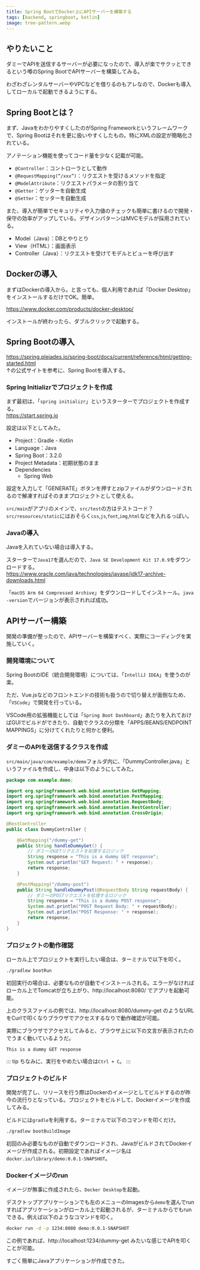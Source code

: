 ```yaml
---
title: Spring BootでDocker上にAPIサーバーを構築する
tags: [backend, springboot, kotlin]
image: tree-pattern.webp
---
```


## やりたいこと
ダミーでAPIを送信するサーバーが必要になったので、導入が楽でサクッとできるという噂のSpring BootでAPIサーバーを構築してみる。

わざわざレンタルサーバーやVPCなどを借りるのもアレなので、Dockerも導入してローカルで起動できるようにする。


## Spring Bootとは？
まず、JavaをわかりやすくしたのがSpring Frameworkというフレームワークで、Spring Bootはそれを更に扱いやすくしたもの。特にXMLの設定が簡略化されている。

アノテーション機能を使ってコード量を少なく記載が可能。

* `@Controller`：コントローラとして動作
* `@RequestMapping(“/xxx”)`：リクエストを受けるメソッドを指定
* `@ModelAttribute`：リクエストパラメータの割り当て
* `@Getter`：ゲッターを自動生成
* `@Setter`：セッターを自動生成

また、導入が簡単でセキュリティや入力値のチェックも簡単に書けるので開発・保守の効率がアップしている。デザインパターンはMVCモデルが採用されている。

* Model（Java）：DBとやりとり
* View（HTML）：画面表示
* Controller（Java）：リクエストを受けてモデルとビューを呼び出す


## Dockerの導入
まずはDockerの導入から。と言っても、個人利用であれば「Docker Desktop」をインストールするだけでOK。簡単。

https://www.docker.com/products/docker-desktop/

インストールが終わったら、ダブルクリックで起動する。


## Spring Bootの導入
https://spring.pleiades.io/spring-boot/docs/current/reference/html/getting-started.html  
↑の公式サイトを参考に、Spring Bootを導入する。

### Spring Initializrでプロジェクトを作成
まず最初は、「`spring initializr`」というスターターでプロジェクトを作成する。  
https://start.spring.io

設定は以下としてみた。

* Project：Gradle - Kotlin
* Language：Java
* Spring Boot：3.2.0
* Project Metadata：初期状態のまま
* Dependencies
    * Spring Web

設定を入力して「GENERATE」ボタンを押すとzipファイルがダウンロードされるので解凍すればそのままプロジェクトとして使える。

`src/main`がアプリのメインで、`src/test`の方はテストコード？`src/resources/static`にはおそらく`css`,`js`,`font`,`img`,`html`などを入れるっぽい。


### Javaの導入
Javaを入れていない場合は導入する。

スターターで`Java17`を選んだので、`Java SE Development Kit 17.0.9`をダウンロードする。  
https://www.oracle.com/java/technologies/javase/jdk17-archive-downloads.html  

「`macOS Arm 64 Compressed Archive`」をダウンロードしてインストール。`java -version`でバージョンが表示されれば成功。


## APIサーバー構築
開発の準備が整ったので、APIサーバーを構築すべく、実際にコーディングを実施していく。


### 開発環境について
Spring BootのIDE（統合開発環境）については、「`IntelliJ IDEA`」を使うのが楽。

ただ、Vue.jsなどのフロントエンドの技術も扱うので切り替えが面倒なため、「`VSCode`」で開発を行っている。
  
VSCode用の拡張機能としては「`Spring Boot Dashboard`」あたりを入れておけばGUIでビルドができたり、自動でクラスの分類を「APPS/BEANS/ENDPOINT MAPPINGS」に分けてくれたりと何かと便利。


### ダミーのAPIを送信するクラスを作成
`src/main/java/com/example/demo`フォルダ内に、「DummyController.java」というファイルを作成し、中身は以下のようにしてみた。

```java
package com.example.demo;

import org.springframework.web.bind.annotation.GetMapping;
import org.springframework.web.bind.annotation.PostMapping;
import org.springframework.web.bind.annotation.RequestBody;
import org.springframework.web.bind.annotation.RestController;
import org.springframework.web.bind.annotation.CrossOrigin;

@RestController
public class DummyController {

    @GetMapping("/dummy-get")
    public String handleDummyGet() {
        // ダミーのGETリクエストを処理するロジック
        String response = "This is a dummy GET response";
        System.out.println("GET Request: " + response);
        return response;
    }

    @PostMapping("/dummy-post")
    public String handleDummyPost(@RequestBody String requestBody) {
        // ダミーのPOSTリクエストを処理するロジック
        String response = "This is a dummy POST response";
        System.out.println("POST Request Body: " + requestBody);
        System.out.println("POST Response: " + response);
        return response;
    }
}
```


### プロジェクトの動作確認
ローカル上でプロジェクトを実行したい場合は、ターミナルで以下を叩く。

```zsh
./gradlew bootRun
```

初回実行の場合は、必要なものが自動でインストールされる。エラーがなければローカル上でTomcatが立ち上がり、http://localhost:8080/ でアプリを起動可能。
  
上のクラスファイルの例では、http://localhost:8080/dummy-get のようなURLをCurlで叩くなりブラウザでアクセスするなりで動作確認が可能。

実際にブラウザでアクセスしてみると、ブラウザ上に以下の文言が表示されたのでうまく動いているようだ。

```
This is a dummy GET response
```

::: tip
ちなみに、実行をやめたい場合は`Ctrl + C`。
:::


### プロジェクトのビルド
開発が完了し、リリースを行う際はDockerのイメージとしてビルドするのが昨今の流行りとなっている。プロジェクトをビルドして、Dockerイメージを作成してみる。

ビルドには`gradle`を利用する。ターミナルで以下のコマンドを叩くだけ。

```zsh
./gradlew bootBuildImage
```
  
初回のみ必要なものが自動でダウンロードされ、JavaがビルドされてDockerイメージが作成される。初期設定であればイメージ名は`docker.io/library/demo:0.0.1-SNAPSHOT`。


### Dockerイメージのrun
イメージが無事に作成されたら、`Docker Desktop`を起動。

デスクトップアプリケーションでも左のメニューのImagesから`demo`を選んでrunすればアプリケーションがローカル上で起動されるが、ターミナルからでもrunできる。例えば以下のようなコマンドを叩く。

```zsh
docker run -d -p 1234:8080 demo:0.0.1-SNAPSHOT
```

この例であれば、http://localhost:1234/dummy-get みたいな感じでAPIを叩くことが可能。

すごく簡単にJavaアプリケーションが作成できた。